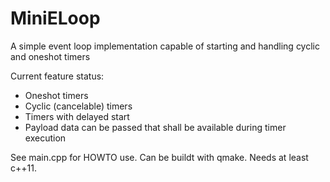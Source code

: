 MiniELoop
=============

A simple event loop implementation capable of starting and handling cyclic and oneshot timers


Current feature status:
* Oneshot timers
* Cyclic (cancelable) timers
* Timers with delayed start
* Payload data can be passed that shall be available during timer execution

See main.cpp for HOWTO use.
Can be buildt with qmake.
Needs at least c++11.

